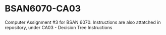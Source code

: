 # BSAN6070-CA03
Computer Assignment #3 for BSAN 6070.
Instructions are also attatched in repository, under CA03 - Decision Tree Instructions
